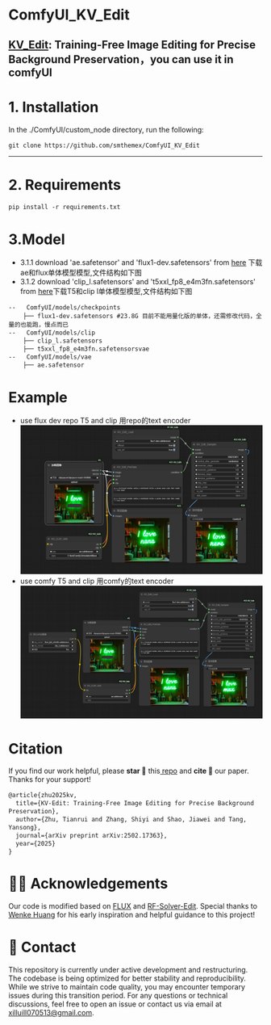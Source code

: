 # ComfyUI_KV_Edit

[KV_Edit](https://github.com/Xilluill/KV-Edit): Training-Free Image Editing for Precise Background Preservation，you can use it in comfyUI
---

# 1. Installation

In the ./ComfyUI/custom_node directory, run the following:   
```
git clone https://github.com/smthemex/ComfyUI_KV_Edit
```
---

# 2. Requirements  

```
pip install -r requirements.txt
```

# 3.Model
* 3.1.1 download  'ae.safetensor' and 'flux1-dev.safetensors' from [here](https://huggingface.co/black-forest-labs/FLUX.1-dev/tree/main) 下载ae和flux单体模型模型,文件结构如下图
* 3.1.2 download 'clip_l.safetensors' and 't5xxl_fp8_e4m3fn.safetensors' from [here](https://huggingface.co/comfyanonymous/flux_text_encoders/tree/main)下载T5和clip l单体模型模型,文件结构如下图

```
--   ComfyUI/models/checkpoints
    ├── flux1-dev.safetensors #23.8G 目前不能用量化版的单体，还需修改代码，全量的也能跑，慢点而已
--   ComfyUI/models/clip
    ├── clip_l.safetensors
    ├── t5xxl_fp8_e4m3fn.safetensorsvae
--   ComfyUI/models/vae
    ├── ae.safetensor
```

# Example
* use flux dev repo T5 and clip 用repo的text encoder
![](https://github.com/smthemex/ComfyUI_KV_Edit/blob/main/resources/example.png)
* use comfy T5 and clip 用comfy的text encoder
![](https://github.com/smthemex/ComfyUI_KV_Edit/blob/main/resources/example1.png)



# Citation

If you find our work helpful, please **star 🌟** this[ repo](https://github.com/Xilluill/KV-Edit) and **cite 📑** our paper. Thanks for your support!
```
@article{zhu2025kv,
  title={KV-Edit: Training-Free Image Editing for Precise Background Preservation},
  author={Zhu, Tianrui and Zhang, Shiyi and Shao, Jiawei and Tang, Yansong},
  journal={arXiv preprint arXiv:2502.17363},
  year={2025}
}
```

# 👍🏻 Acknowledgements
Our code is modified based on [FLUX](https://github.com/black-forest-labs/flux) and [RF-Solver-Edit](https://github.com/wangjiangshan0725/RF-Solver-Edit). Special thanks to [Wenke Huang](https://wenkehuang.github.io/) for his early inspiration and helpful guidance to this project!

# 📧 Contact
This repository is currently under active development and restructuring. The codebase is being optimized for better stability and reproducibility. While we strive to maintain code quality, you may encounter temporary issues during this transition period. For any questions or technical discussions, feel free to open an issue or contact us via email at xilluill070513@gmail.com.
